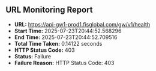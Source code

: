 ## URL Monitoring Report

- **URL:** https://api-gw1-prod1.fisglobal.com/gw/v1/health
- **Start Time:** 2025-07-23T20:44:52.568296
- **End Time:** 2025-07-23T20:44:52.709516
- **Total Time Taken:** 0.14122 seconds
- **HTTP Status Code:** 403
- **Status:** Failure
- **Failure Reason:** HTTP Status Code: 403
